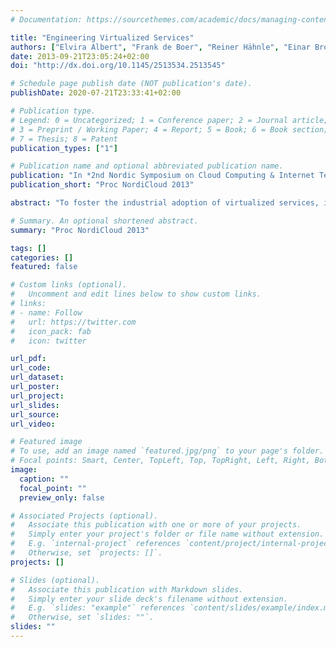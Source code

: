 ```yaml
---
# Documentation: https://sourcethemes.com/academic/docs/managing-content/

title: "Engineering Virtualized Services"
authors: ["Elvira Albert", "Frank de Boer", "Reiner Hähnle", "Einar Broch Johnsen", "Cosimo Laneve"]
date: 2013-09-21T23:05:24+02:00 
doi: "http://dx.doi.org/10.1145/2513534.2513545"

# Schedule page publish date (NOT publication's date).
publishDate: 2020-07-21T23:33:41+02:00

# Publication type.
# Legend: 0 = Uncategorized; 1 = Conference paper; 2 = Journal article;
# 3 = Preprint / Working Paper; 4 = Report; 5 = Book; 6 = Book section;
# 7 = Thesis; 8 = Patent
publication_types: ["1"]

# Publication name and optional abbreviated publication name.
publication: "In *2nd Nordic Symposium on Cloud Computing & Internet Technologies*. © ACM Press 2013."
publication_short: "Proc NordiCloud 2013"

abstract: "To foster the industrial adoption of virtualized services, it is necessary to address two important problems: (1) the efficient analysis, dynamic composition and deployment of services with qualitative and quantitative service levels and (2) the dynamic control of resources such as storage and processing capacities according to the internal policies of the services. The position supported in this paper is to overcome these problems by leveraging service-level agreements into software models and resource management into early phases of service design."

# Summary. An optional shortened abstract.
summary: "Proc NordiCloud 2013"

tags: []
categories: []
featured: false

# Custom links (optional).
#   Uncomment and edit lines below to show custom links.
# links:
# - name: Follow
#   url: https://twitter.com
#   icon_pack: fab
#   icon: twitter

url_pdf:
url_code:
url_dataset:
url_poster:
url_project:
url_slides:
url_source:
url_video:

# Featured image
# To use, add an image named `featured.jpg/png` to your page's folder. 
# Focal points: Smart, Center, TopLeft, Top, TopRight, Left, Right, BottomLeft, Bottom, BottomRight.
image:
  caption: ""
  focal_point: ""
  preview_only: false

# Associated Projects (optional).
#   Associate this publication with one or more of your projects.
#   Simply enter your project's folder or file name without extension.
#   E.g. `internal-project` references `content/project/internal-project/index.md`.
#   Otherwise, set `projects: []`.
projects: []

# Slides (optional).
#   Associate this publication with Markdown slides.
#   Simply enter your slide deck's filename without extension.
#   E.g. `slides: "example"` references `content/slides/example/index.md`.
#   Otherwise, set `slides: ""`.
slides: ""
---
```

